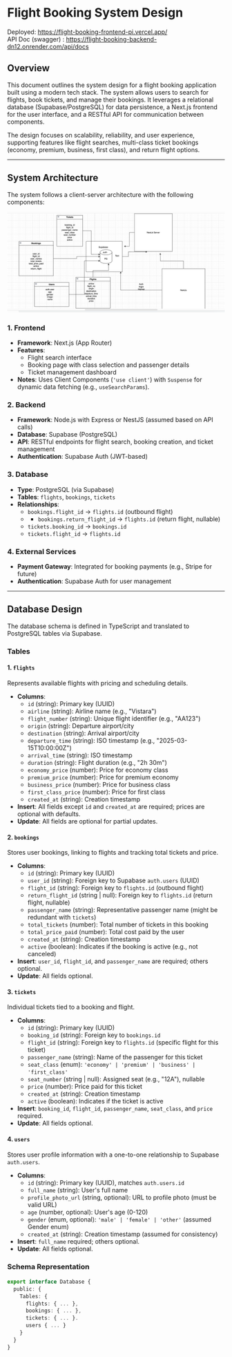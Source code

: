 # Flight Booking System Design

Deployed: https://flight-booking-frontend-pi.vercel.app/
<br>
API Doc (swagger) : https://flight-booking-backend-dn12.onrender.com/api/docs

## Overview
This document outlines the system design for a flight booking application built using a modern tech stack. The system allows users to search for flights, book tickets, and manage their bookings. It leverages a relational database (Supabase/PostgreSQL) for data persistence, a Next.js frontend for the user interface, and a RESTful API for communication between components.

The design focuses on scalability, reliability, and user experience, supporting features like flight searches, multi-class ticket bookings (economy, premium, business, first class), and return flight options.

---

## System Architecture
The system follows a client-server architecture with the following components:

![System Design](./system.png)

### 1. **Frontend**
- **Framework**: Next.js (App Router)
- **Features**:
  - Flight search interface
  - Booking page with class selection and passenger details
  - Ticket management dashboard
- **Notes**: Uses Client Components (`'use client'`) with `Suspense` for dynamic data fetching (e.g., `useSearchParams`).

### 2. **Backend**
- **Framework**: Node.js with Express or NestJS (assumed based on API calls)
- **Database**: Supabase (PostgreSQL)
- **API**: RESTful endpoints for flight search, booking creation, and ticket management
- **Authentication**: Supabase Auth (JWT-based)

### 3. **Database**
- **Type**: PostgreSQL (via Supabase)
- **Tables**: `flights`, `bookings`, `tickets`
- **Relationships**:
  - `bookings.flight_id` → `flights.id` (outbound flight)
  - - `bookings.return_flight_id` → `flights.id` (return flight, nullable)
  - `tickets.booking_id` → `bookings.id`
  - `tickets.flight_id` → `flights.id`

### 4. **External Services**
- **Payment Gateway**: Integrated for booking payments (e.g., Stripe for future)
- **Authentication**: Supabase Auth for user management


---

## Database Design
The database schema is defined in TypeScript and translated to PostgreSQL tables via Supabase.

### Tables

#### 1. `flights`
Represents available flights with pricing and scheduling details.
- **Columns**:
  - `id` (string): Primary key (UUID)
  - `airline` (string): Airline name (e.g., "Vistara")
  - `flight_number` (string): Unique flight identifier (e.g., "AA123")
  - `origin` (string): Departure airport/city
  - `destination` (string): Arrival airport/city
  - `departure_time` (string): ISO timestamp (e.g., "2025-03-15T10:00:00Z")
  - `arrival_time` (string): ISO timestamp
  - `duration` (string): Flight duration (e.g., "2h 30m")
  - `economy_price` (number): Price for economy class
  - `premium_price` (number): Price for premium economy
  - `business_price` (number): Price for business class
  - `first_class_price` (number): Price for first class
  - `created_at` (string): Creation timestamp
- **Insert**: All fields except `id` and `created_at` are required; prices are optional with defaults.
- **Update**: All fields are optional for partial updates.

#### 2. `bookings`
Stores user bookings, linking to flights and tracking total tickets and price.
- **Columns**:
  - `id` (string): Primary key (UUID)
  - `user_id` (string): Foreign key to Supabase `auth.users` (UUID)
  - `flight_id` (string): Foreign key to `flights.id` (outbound flight)
  - `return_flight_id` (string | null): Foreign key to `flights.id` (return flight, nullable)
  - `passenger_name` (string): Representative passenger name (might be redundant with `tickets`)
  - `total_tickets` (number): Total number of tickets in this booking
  - `total_price_paid` (number): Total cost paid by the user
  - `created_at` (string): Creation timestamp
  - `active` (boolean): Indicates if the booking is active (e.g., not canceled)
- **Insert**: `user_id`, `flight_id`, and `passenger_name` are required; others optional.
- **Update**: All fields optional.

#### 3. `tickets`
Individual tickets tied to a booking and flight.
- **Columns**:
  - `id` (string): Primary key (UUID)
  - `booking_id` (string): Foreign key to `bookings.id`
  - `flight_id` (string): Foreign key to `flights.id` (specific flight for this ticket)
  - `passenger_name` (string): Name of the passenger for this ticket
  - `seat_class` (enum): `'economy' | 'premium' | 'business' | 'first_class'`
  - `seat_number` (string | null): Assigned seat (e.g., "12A"), nullable
  - `price` (number): Price paid for this ticket
  - `created_at` (string): Creation timestamp
  - `active` (boolean): Indicates if the ticket is active
- **Insert**: `booking_id`, `flight_id`, `passenger_name`, `seat_class`, and `price` required.
- **Update**: All fields optional.

#### 4. `users`
Stores user profile information with a one-to-one relationship to Supabase `auth.users`.
- **Columns**:
  - `id` (string): Primary key (UUID), matches `auth.users.id`
  - `full_name` (string): User's full name
  - `profile_photo_url` (string, optional): URL to profile photo (must be valid URL)
  - `age` (number, optional): User's age (0-120)
  - `gender` (enum, optional): `'male' | 'female' | 'other'` (assumed Gender enum)
  - `created_at` (string): Creation timestamp (assumed for consistency)
- **Insert**: `full_name` required; others optional.
- **Update**: All fields optional.

### Schema Representation
```typescript
export interface Database {
  public: {
    Tables: {
      flights: { ... },
      bookings: { ... },
      tickets: { ... }.
      users { ... }
    }
  }
}




